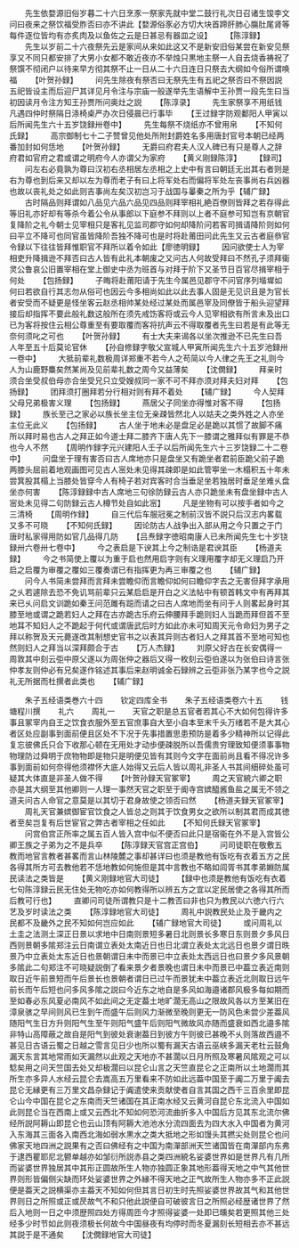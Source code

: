 <!-- { "loadSidebar": true } -->
　　先生依婺源旧俗岁暮二十六日烹豕一祭家先就中堂二鼓行礼次日召诸生馂李文问曰夜来之祭饮福受胙否曰亦不讲此【婺源俗豕必方切大块首蹄肝肺心膓肚尾肾等每件逐位皆均有亦炙肉及以鱼佐之云是日甚忌有器皿之设】
　　【陈淳録】
　　先生以岁前二十六夜祭先云是家间从来如此这又不是新安旧俗某尝在新安见祭享又不同只都安排了大男小女都不敢近夜亦不举烛只黒地主祭一人自去烧香祷祝了祭馔不彻闭户以待来早方彻其祭不止一日从二十六日连日只祭去大纲如今俗所谓唤福
　　【叶贺孙録】
　　问先生除夜有祭否曰无祭先生有五祀之祭否曰不祭因説五祀皆设主而后迎尸其详见月令注与宗庙一般遂举先生语解中王孙贾一段先生曰当初因读月令注方知王孙贾所问奥灶之説
　　【陈淳录】
　　先生家祭享不用纸钱凡遇四仲时祭隔日涤椅桌严办次日侵晨已行事毕
　　【王过録字防观鄱阳人甲寅以后所闻先生六十五岁饶録卅卷中】
　　先生每祭不烧纸亦不曾用帛
　　【不知何氏録】
　　高宗御制七十二子赞曾见他处所附封爵姓名多用唐封官号本朝已经两番加封如何恁地
　　【叶贺孙録】
　　无爵曰府君夫人汉人碑已有只是尊人之辞府君如官府之君或谓之明府今人亦谓父为家府
　　【黄义刚録陈淳】
　　【録司】
　　问左右必竟孰为尊曰汉初右丞相居左丞相之上史中有言曰朝廷无出其右者则是右为尊也到后来又却以左为尊而老子有曰上将军处右而偏将军处左丧事尚右兵凶器也故以丧礼处之如此则吉事尚左矣汉初岂习于战国与曓秦之所为乎【辅广録】
　　古时隔品则拜谓如八品见六品六品见四品则拜宰相礼絶百僚则皆拜之若存得此等旧礼亦好却有等杀今着公令从事郎以下庭参不拜则以上者不庭参可知岂有京朝官复降阶之礼今朝士见宰相只是客礼见监司郡守如何却降阶问若客司揖请降阶则如何曰平立不降可也同官虽皆降阶吾独不降可也是时将赴莆田问此先生又云古者庭叅官令録以下往往皆拜惟职官不拜所以着令如此【廖徳明録】
　　因问欲使士人为宰相吏升降揖逊不拜否曰古人皆有此礼本朝废之又问古人何故受拜曰不然孔子须拜衞灵公鲁哀公旧置宰相在堂上御史中丞为班首与对拜于阶下又圣节日百官尽揖宰相于何处
　　【包扬録】
　　子晦将赴莆阳请于先生今属邑见郡守不问官序列堦墀如何曰若欲自行其志勿从俗可也因云今多相尚如此以此去事人固是无见识且是为官长者安受而不疑更是怪坐客云赵丞相帅某处经过某处而属邑宰及同僚皆于船头迎望拜接后却指挥不要此般礼数这般所在须先戒饬客将或云今人见宰相欲有所言未及出口已为客将按住云相公尊重至有要取覆而客将抗声云不得取覆者先生曰若是有此等无奈何须叱之可也
　　【叶贺孙録】
　　有士大夫来谒各以坐次推逊不已先生曰吾人年至五十后莫论官休
　　【孙自修録字敬父宣城人甲寅所闻先生六十五岁池録卅一卷中】
　　大抵前辈礼数极周详郑重不若今人之苟简以今人律之先王之礼则今人为山鹿野麋矣然某尚及见前辈礼数之周今又益薄矣
　　【沈僩録】
　　拜亲时须合坐受叔伯母亦合坐受兄只立受嫂叔同一家不可不拜亦须对拜夫妇对拜
　　【包扬録】
　　团拜须打圈拜若分行相对则有拜不着处
　　【辅广録】
　　今人契拜父母兄弟极害义理
　　【包扬録】
　　燕居父子同坐亦得惟对客不得
　　【包扬録】
　　族长至己之家必以族长坐主位无亲疎皆然北人以姑夫之类外姓之人亦坐主位无此义
　　【包扬録】
　　古人坐于地未必是盘足必是跪以其惯了故脚不痛所以拜时易也古人之拜正如今道士拜二膝齐下唐人先下一膝谓之雅拜似有罪是不恭也今人不然
　　【周明作録字元兴建阳人壬子以后所闻先生六十三岁饶録二十二卷中】
　　问盘坐于理有害否曰古人席地亦只是盘坐又有跪坐者君前臣跪父前子跪两膝头屈前着地观画图可见古人宻处未见得其疎即是如此管寕坐一木榻积五十年未尝箕股其榻上当膝处皆穿今人有椅子若对宾客时合当垂足坐若独居时垂足坐难乆盘坐亦何害
　　【陈淳録録中古人席地三句徐防録云古人亦只跪坐未有盘坐録中古人宻处未见得二句防録云古人樽节处自如此宻】
　　凡是坐物有可以按手者如今之三清椅
　　【周明作録】
　　自三代后车服冠冕之制前汉皆不説只后汉志内畧载又多不可晓
　　【不知何氏録】
　　因论防古人战争出入部从用之今只置之于门唐时私家得用防如官几品得几防
　　【吕焘録字徳昭南康人已未所闻先生七十岁铙録卅六卷卅七卷中】
　　今之表启是下谀其上今之制诰是君谀其臣
　　【杨道夫録】
　　今之书简使上覆以为重于启也然用启字则有义理用覆字却无义理启乃开启之启覆为审覆之覆如三覆奏谓已有指挥更为再三审覆之也
　　【辅广録】
　　问今人书简未尝拜而言拜未尝瞻仰而言瞻仰如何曰瞻仰字去之无害但拜字承用之乆若遽除去恐不免讥骂前辈只云某启启是开白之义法帖中有顿首韩文中有再拜其来已乆问启文训跪如秦王问范雎有跽而请之曰古人席地而坐有问于人则畧起身时其膝至地或谓之跪若妇人之拜在古亦跪古乐府云伸腰拜手跪则妇人当跪而拜但首不至地耳不知妇人之不跪起于何代或谓唐武后时方如此亦未可知周天元令命妇为男子之拜以称贺及天元薨遂改其制想史官书之以表其异则古者妇人之拜其首不至地可知也然则妇人之拜当以深拜颇合于古
　　【万人杰録】
　　刘原父好古在长安偶得一周敦其中刻云弡中原父遂以为周张仲之器后又得一枚刻云弡伯遂以为张伯曰诗言张仲孝友则仲必有兄矣遂作铭述其事后来赵明诚金石録辨之云弡非张乃某字也今之説礼无所据而杜撰者此类也
　　【辅广録】













　　朱子五经语类巻六十四
　　钦定四库全书
　　朱子五经语类卷六十五
　　钱塘程川撰
　　礼六
　　周礼一
　　天官之职是总五官者若其心不大如何包得许多事且冢宰内自王之饮食衣服外至五官庶事自大至小自本至末千头万绪若不是大其心者区处应副事到面前便且区处不下况于先事措置思患预防是着多少精神所以记得此复忘彼佛氏只合下收那心顿在无用处才动歩便疎脱所以吾儒贵穷理致知便须事事物物理防过舜明于庶物物即是物只是明便见皆有其则今文字在面前尚且看不得况许多事到面前如何奈得他须襟怀大底人始得又云后人皆以周礼非圣人书其间细碎处虽可疑其大体直是非圣人做不得
　　【叶贺孙録天官冢宰】
　　周之天官綂六卿之职亦是其大纲至其他卿则一人理一事然天官之职至于阍寺宫嫔醯酱鱼盐之属无不领之道夫问古人命官之意莫是以其切于君身故使之领否曰然
　　【杨道夫録天官冢宰】
　　周礼天官兼嫔御宦官饮食之人皆总之则其于饮食男女之欲所以制其君而成其徳者至矣岂复有后世宦官之弊古者宰相之任如此
　　【不知何氏録天官冢宰】
　　问宫伯宫正所率之属五百人皆入宫中似不便否曰此只是宿衞在外不是入宫皆公卿王族之子弟为之不是兵卒
　　【陈淳録天官宫正宫伯】
　　问司徒职在敬敷五教而地官言教者甚畧而言山林陵麓之事却甚详曰也须是教他有饭吃有衣着五方之民各得其所方可去教他若不恁地教如何施但是其中言教也不略如闾胥书其孝弟婣防属民读法之类皆是
　　【黄义刚録地官大司徒】
　　【録中也须是教他有饭吃有衣着七句陈淳録云民无住处无物吃亦如何教得所以辨五方之宜以定民居使之各得其所而后教可行也】
　　直卿问司徒所谓教只是十二教否曰非也只为教民以六徳六行六艺及岁时读法之类
　　【陈淳録地官大司徒】
　　周礼中説教民处止及于畿内之民都不及畿外之民不知如何岂应如此
　　【辅广録地官大司徒】
　　或问周礼以土圭之法测土深正日景以求地中日南则景短多暑日北则景长多寒日东则景夕多风日西则景朝多隂郑注云日南谓立表处太南近日也日北谓立表处太北远日也景夕谓日昳景乃中立表处太东近日也景朝谓日未中而景已中立表处太西远日也曰景夕多风景朝多隂此二句郑注不可晓疑説倒了看来景夕者景晚也谓日未中而景已中葢立表近南则取日近午前景短而午后景长也景朝者谓日已过午而景犹未中葢立表近北则取日远午前长而午后短也问多风多隂之説曰今近东之地自是多风如海邉诸郡风极多每如期而至如春必东风夏必南风不如此间之无定葢土地旷濶无高山之限故风各以方至某旧在漳泉骇之早间则风已生到午而盛午后则风力渐微至晚则更无一防风色未尝少差葢风随阳气生日方升则阳气生至午则阳气盛午后则阳气微故风亦随而盛衰如西北邉多隂非特山高障蔽之故自是阳气到彼处衰谢葢日到彼方午则彼已甚晚不乆则落故西邉不甚见日古语云蜀之日越之雪言见日少也所以蜀有漏天古语云巫峡多漏天老杜云鼓角漏天东言其地常雨如天漏然以此观之天地亦不甚濶以日月所照及寒暑风隂观之可以騐矣用之问天竺国去处又却极濶曰以昆仑山言之天竺直昆仑之正南所以土地濶而其所生亦多异人水经云昆仑去嵩高五万里看来不防如此远葢中国至于阗二万里于阗去昆仑无縁更有三万里文昌杂録记于阗遣使来贡献使者自言其国之西千三百余里即昆仑山今中国在昆仑之东南而天竺诸国在其正南水经又云黄河自昆仑东北流入中国如此则昆仑当在西南上或又云西北不知如何恐河流曲折多入中国后方见其东北流尔佛经所説阿耨山即昆仑也云山顶有阿耨大池池水分流四面去为四大水入中国者为黄河入东海其三面各入南西北海如弱水黒水之类大抵地之形如馒头其撚尖处则昆仑也问佛家天地四洲之説果有之否曰佛经有之中国为南潬部洲天竺诸国皆在南潬部内东弗于逮西瞿耶尼北鬰单越亦如邹衍所説赤县之类四洲綂名娑婆世界如是世界凡有几所而娑婆世界独居其中其形正圆故所生人物亦独圆正象其地形葢得天地之中气其他世界则形皆偏侧尖缺而环处娑婆世界之外縁不得天地之正气故所生人物亦多不正此説便是葢天之説横渠亦主葢天不知如何但其言日初生时先照娑婆世界故其气和其他世界则日之所照或正或昃故气不和只他此説便自可破彼言日之所照必经歴诸世界了然后入地则一日之中须歴照四处方得周匝今才照得娑婆一处即已曛矣若更照其他三处经多少时节如此则夜须极长何故今中国昼夜有均停时而冬夏漏刻长短相去亦不甚远其説于是不通矣
　　【沈僩録地官大司徒】
